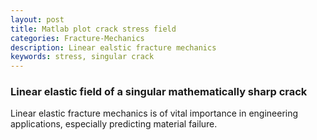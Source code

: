 ```yaml
---
layout: post
title: Matlab plot crack stress field
categories: Fracture-Mechanics
description: Linear ealstic fracture mechanics
keywords: stress, singular crack
---
```



### Linear elastic field of a singular mathematically sharp crack

Linear elastic fracture mechanics is of vital importance in engineering applications, especially predicting material failure. 

